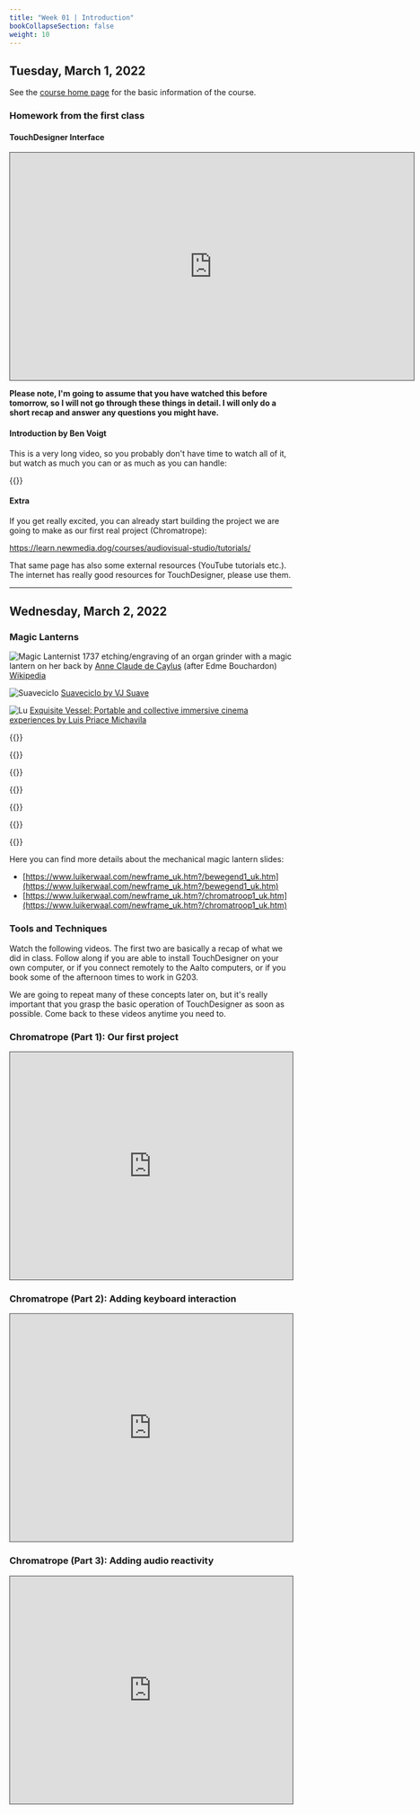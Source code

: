 ```yaml
---
title: "Week 01 | Introduction"
bookCollapseSection: false
weight: 10
---
```


## Tuesday, March 1, 2022

See the [course home page](../) for the basic information of the course.

### Homework from the first class

#### TouchDesigner Interface

<iframe src="https://aalto.cloud.panopto.eu/Panopto/Pages/Embed.aspx?id=51dc3ede-cf7d-47e9-ad5e-acdf0126d2e3&amp;autoplay=false&amp;offerviewer=true&amp;showtitle=true&amp;showbrand=false&amp;start=0&amp;interactivity=all" style="border: 1px solid #464646;" allowfullscreen="" allow="autoplay" width="720" height="405"></iframe>

**Please note, I'm going to assume that you have watched this before tomorrow, so I will not go through these things in detail. I will only do a short recap and answer any questions you might have.**

#### Introduction by Ben Voigt 

This is a very long video, so you probably don't have time to watch all of it, but watch as much you can or as much as you can handle:

{{<youtube wmM1lCWtn6o>}}

#### Extra

If you get really excited, you can already start building the project we are going to make as our first real project (Chromatrope):

https://learn.newmedia.dog/courses/audiovisual-studio/tutorials/

That same page has also some external resources (YouTube tutorials etc.). The internet has really good resources for TouchDesigner, please use them.

---

## Wednesday, March 2, 2022

### Magic Lanterns

![Magic Lanternist](img/848px-Etudes_prises_dans_le_bas_peuple_ou_les_Cris_de_Paris_-_Lorgue_de_Barberie.jpg)
1737 etching/engraving of an organ grinder with a magic lantern on her back by [Anne Claude de Caylus](https://en.wikipedia.org/wiki/Anne_Claude_de_Caylus) (after Edme Bouchardon) [Wikipedia](https://en.wikipedia.org/wiki/Magic_lantern#/media/File:%C3%89tudes_prises_dans_le_bas_peuple_ou_les_Cris_de_Paris_-_Lorgue_de_Barberie.jpg)

![Suaveciclo](https://newmedia.dog/wp-content/uploads/2021/03/Screenshot-2021-03-11-at-6.40.39-2048x1555.png)
[Suaveciclo by VJ Suave](https://vjsuave.com/suaveciclo/)


![Lu](https://newmedia.dog/wp-content/uploads/2021/03/Screenshot-2021-03-11-at-6.43.20.png)
[Exquisite Vessel: Portable and collective immersive cinema experiences by Luis Priace Michavila](https://aaltodoc.aalto.fi/handle/123456789/44808)

{{<youtube qmjESb1xC08>}}

{{<youtube w1XkqtzLfKo>}}

{{<youtube tH7ktx9lxUk>}}

{{<youtube S9hVVLOHdTI>}}

{{<youtube dkLej198W-I>}}

{{<youtube b3VKO5YeMHI>}}

{{<youtube V37S95AE3Pc>}}

Here you can find more details about the mechanical magic lantern slides:

- [https://www.luikerwaal.com/newframe_uk.htm?/bewegend1_uk.htm](https://www.luikerwaal.com/newframe_uk.htm?/bewegend1_uk.htm)
- [https://www.luikerwaal.com/newframe_uk.htm?/chromatroop1_uk.htm](https://www.luikerwaal.com/newframe_uk.htm?/chromatroop1_uk.htm)


### Tools and Techniques

Watch the following videos. The first two are basically a recap of what we did in class. Follow along if you are able to install TouchDesigner on your own computer, or if you connect remotely to the Aalto computers, or if you book some of the afternoon times to work in G203.

We are going to repeat many of these concepts later on, but it's really important that you grasp the basic operation of TouchDesigner as soon as possible. Come back to these videos anytime you need to.

### Chromatrope (Part 1): Our first project

<iframe src="https://aalto.cloud.panopto.eu/Panopto/Pages/Embed.aspx?id=9543e48c-77b1-41b2-b9b8-acdf013db43b&amp;autoplay=false&amp;offerviewer=true&amp;showtitle=true&amp;showbrand=false&amp;start=0&amp;interactivity=all" style="border: 1px solid #464646;" allowfullscreen="" allow="autoplay" width="100%" height="405"></iframe>

### Chromatrope (Part 2): Adding keyboard interaction

<iframe src="https://aalto.cloud.panopto.eu/Panopto/Pages/Embed.aspx?id=ced489be-9903-46ba-b877-acdf0159bdd9&amp;autoplay=false&amp;offerviewer=true&amp;showtitle=true&amp;showbrand=false&amp;start=0&amp;interactivity=all" style="border: 1px solid #464646;" allowfullscreen="" allow="autoplay" width="100%" height="405"></iframe>

### Chromatrope (Part 3): Adding audio reactivity

<iframe src="https://aalto.cloud.panopto.eu/Panopto/Pages/Embed.aspx?id=3f5740dd-21ec-4bc9-8120-acdf0187bfc9&amp;autoplay=false&amp;offerviewer=true&amp;showtitle=true&amp;showbrand=false&amp;start=0&amp;interactivity=all" style="border: 1px solid #464646;" allowfullscreen="" allow="autoplay" width="100%" height="405"></iframe>